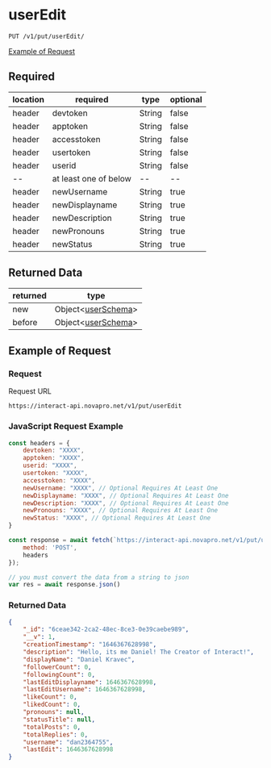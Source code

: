 # userEdit

``PUT /v1/put/userEdit/``

[Example of Request](#example-of-request)

## Required
| location | required | type | optional |
| -- | -- | -- | -- |
| header | devtoken | String | false |
| header | apptoken | String | false |
| header | accesstoken | String | false |
| header | usertoken | String | false |
| header | userid | String | false |
| -- | at least one of below | -- | -- |
| header | newUsername | String | true | 
| header | newDisplayname | String | true | 
| header | newDescription | String | true | 
| header | newPronouns | String | true | 
| header | newStatus | String | true | 

## Returned Data
| returned | type | 
| -- | -- |
| new | Object<[userSchema](../../schemas/interactUserSchema.md)> |
| before | Object<[userSchema](../../schemas/interactUserSchema.md)> |


## Example of Request
### Request
Request URL

``https://interact-api.novapro.net/v1/put/userEdit``

### JavaScript Request Example
```js
const headers = {
    devtoken: "XXXX",
    apptoken: "XXXX",
    userid: "XXXX",
    usertoken: "XXXX",
    accesstoken: "XXXX",
    newUsername: "XXXX", // Optional Requires At Least One
    newDisplayname: "XXXX", // Optional Requires At Least One
    newDescription: "XXXX", // Optional Requires At Least One
    newPronouns: "XXXX", // Optional Requires At Least One
    newStatus: "XXXX", // Optional Requires At Least One
}

const response = await fetch(`https://interact-api.novapro.net/v1/put/userEdit`, {
    method: 'POST',
    headers
});

// you must convert the data from a string to json
var res = await response.json()
```

### Returned Data
``` JSON
{
    "_id": "6ceae342-2ca2-48ec-8ce3-0e39caebe989",
    "__v": 1,
    "creationTimestamp": "1646367628998",
    "description": "Hello, its me Daniel! The Creator of Interact!",
    "displayName": "Daniel Kravec",
    "followerCount": 0,
    "followingCount": 0,
    "lastEditDisplayname": 1646367628998,
    "lastEditUsername": 1646367628998,
    "likeCount": 0,
    "likedCount": 0,
    "pronouns": null,
    "statusTitle": null,
    "totalPosts": 0,
    "totalReplies": 0,
    "username": "dan2364755",
    "lastEdit": 1646367628998
}
```